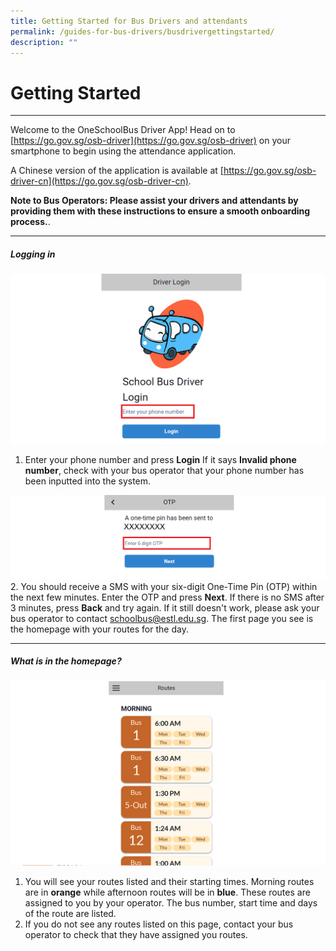 ```yaml
---
title: Getting Started for Bus Drivers and attendants
permalink: /guides-for-bus-drivers/busdrivergettingstarted/
description: ""
---
```

# Getting Started
----------

Welcome to the OneSchoolBus Driver App! Head on to [https://go.gov.sg/osb-driver](https://go.gov.sg/osb-driver) on your smartphone to begin using the attendance application.

A Chinese version of the application is available at [https://go.gov.sg/osb-driver-cn](https://go.gov.sg/osb-driver-cn).

**Note to Bus Operators: Please assist your drivers and attendants by providing them with these instructions to ensure a smooth onboarding process.**.

* * *

##### Logging in

![](/images/Driver/Getting%20Started/screenshot%202023-10-03%20112047.png)
1.   Enter your phone number and press **Login** If it says **Invalid phone number**, check with your bus operator that your phone number has been inputted into the system.

![](/images/Driver/Getting%20Started/driver%20otp%20page%20v2.png)
2.  You should receive a SMS with your six-digit One-Time Pin (OTP) within the next few minutes. Enter the OTP and press **Next**. If there is no SMS after 3 minutes, press **Back** and try again. If it still doesn't work, please ask your bus operator to contact schoolbus@estl.edu.sg. The first page you see is the homepage with your routes for the day.

----------
##### What is in the homepage?

![](/images/Driver/Getting%20Started/driver%20landing%20page%20v2.png)
1.  You will see your routes listed and their starting times. Morning routes are in **orange** while afternoon routes will be in **blue**. These routes are assigned to you by your operator. The bus number, start time and days of the route are listed.
2.  If you do not see any routes listed on this page, contact your bus operator to check that they have assigned you routes.